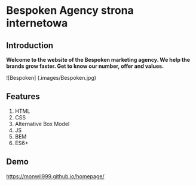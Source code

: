 # Bespoken Agency strona internetowa

## Introduction

**Welcome to the website of the Bespoken marketing agency.
We help the brands grow faster.
Get to know our number, offer and values.**

![Bespoken] (.images/Bespoken.jpg)

## Features

1. HTML
1. CSS
1. Alternative Box Model
1. JS
1. BEM
1. ES6+


## Demo

https://monwil999.github.io/homepage/

